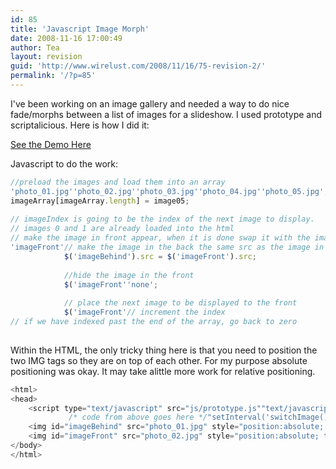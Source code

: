 ```yaml
---
id: 85
title: 'Javascript Image Morph'
date: 2008-11-16 17:00:49
author: Tea
layout: revision
guid: 'http://www.wirelust.com/2008/11/16/75-revision-2/'
permalink: '/?p=85'
---
```


I've been working on an image gallery and needed a way to do nice fade/morphs between a list of images for a slideshow. I used prototype and scriptalicious. Here is how I did it:

[See the Demo Here](/examples/javascript_image_morph/)

Javascript to do the work:

```javascript
//preload the images and load them into an array
'photo_01.jpg''photo_02.jpg''photo_03.jpg''photo_04.jpg''photo_05.jpg';
imageArray[imageArray.length] = image05;
 
// imageIndex is going to be the index of the next image to display.  
// images 0 and 1 are already loaded into the html
// make the image in front appear, when it is done swap it with the image in the back
'imageFront'// make the image in the back the same src as the image in the front
			$('imageBehind').src = $('imageFront').src;
			
			//hide the image in the front
			$('imageFront''none';
			
			// place the next image to be displayed to the front
			$('imageFront'// increment the index
// if we have indexed past the end of the array, go back to zero
 
```

Within the HTML, the only tricky thing here is that you need to position the two IMG tags so they are on top of each other. For my purpose absolute positioning was okay. It may take alittle more work for relative positioning.

```php
<html>
<head>
	<script type="text/javascript" src="js/prototype.js""text/javascript" src="js/scriptaculous.js?load=effects""javascript">
             /* code from above goes here */"setInterval('switchImage()', 3000);">
	<img id="imageBehind" src="photo_01.jpg" style="position:absolute; top:0; left:0;" />
	<img id="imageFront" src="photo_02.jpg" style="position:absolute; top:0; left:0; display:none;" />
</body>
</html>
```

</body></html>